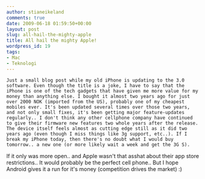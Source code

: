 ```yaml
---
author: stianeikeland
comments: true
date: 2009-06-18 01:59:50+00:00
layout: post
slug: all-hail-the-mighty-apple
title: All hail the mighty Apple!
wordpress_id: 19
tags:
- Mac
- Teknologi
---
```



    Just a small blog post while my old iPhone is updating to the 3.0 software. Even though the title is a joke, I have to say that the iPhone is one of the tech gadgets that have given me more value for my money than anything else. I bought it almost two years ago for just over 2000 NOK (imported from the US), probably one of my cheapest mobiles ever. It's been updated several times over those two years, and not only small fixes, it's been getting major feature-updates regularly.. I don't think any other cellphone company have continued to give their firmware new features two whole years after the release. The device itself feels almost as cutting edge still as it did two years ago (even though I miss things like 3g support, etc..). If I break my iPhone today, then there's no doubt what I would buy tomorrow.. a new one (or more likely wait a week and get the 3G S).

If it only was more open.. and Apple wasn't that asshat about their app store restrictions.. It would probably be the perfect cell phone.. But I hope Android gives it a run for it's money (competition drives the market) :)
  
